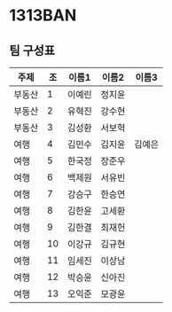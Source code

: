 # 1313BAN

## 팀 구성표

| 주제   | 조  | 이름1   | 이름2   | 이름3   |
|--------|-----|---------|---------|---------|
| 부동산 | 1   | 이예린 | 정지윤 |         |
| 부동산 | 2   | 유혁진 | 강수현 |         |
| 부동산 | 3   | 김성환 | 서보혁 |         |
| 여행   | 4   | 김민수 | 김지윤 | 김예은 |
| 여행   | 5   | 한국정 | 장준우 |         |
| 여행   | 6   | 백제원 | 서유빈 |         |
| 여행   | 7   | 강승구 | 한승연 |         |
| 여행   | 8   | 김한윤 | 고세환 |         |
| 여행   | 9   | 김한결 | 최재헌 |         |
| 여행   | 10  | 이강규 | 김규현 |         |
| 여행   | 11  | 임세진 | 이상남 |         |
| 여행   | 12  | 박승윤 | 신아진 |         |
| 여행   | 13  | 오익준 | 모광윤 |         |
